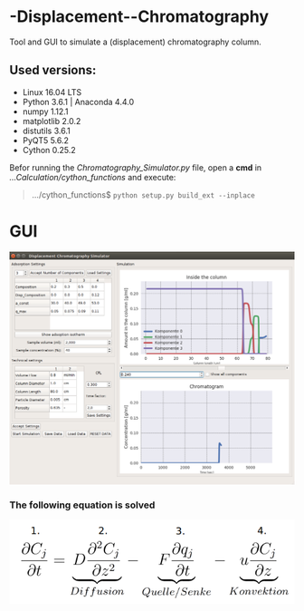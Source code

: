# -Displacement--Chromatography
Tool and GUI to simulate a (displacement) chromatography column.



## Used versions:

* Linux 16.04 LTS 
* Python 3.6.1 | Anaconda 4.4.0 
* numpy 1.12.1 
* matplotlib 2.0.2 
* distutils 3.6.1 
* PyQT5 5.6.2 
* Cython 0.25.2 

Befor running the _Chromatography_Simulator.py_ file, open a **cmd** in _...Calculation/cython_functions_ and execute:

>.../cython_functions$  ```python setup.py build_ext --inplace```


# GUI
![Cromatography Simulator GUI](https://raw.githubusercontent.com/Tocha4/-Displacement--Chromatography/master/cs.png)

### The following equation is solved
![mass balance](https://raw.githubusercontent.com/Tocha4/-Displacement--Chromatography/master/mass_balance.png)
